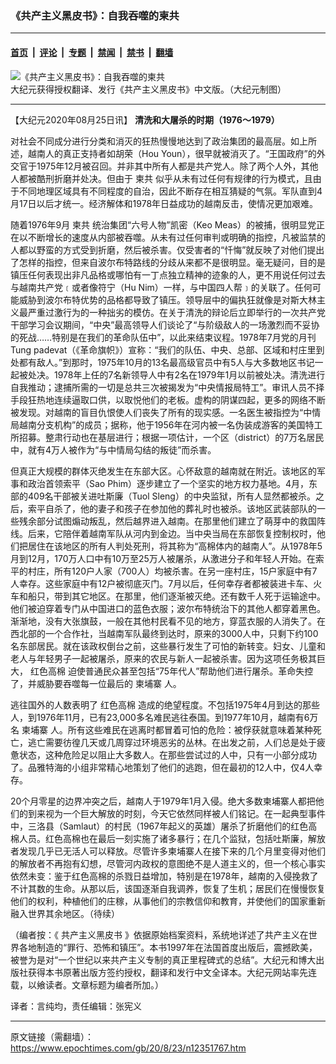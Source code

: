 ### 《共产主义黑皮书》：自我吞噬的柬共

---

#### [首页](../../../..?n12351767) &nbsp;|&nbsp; [评论](../../../../../epoch-comment?n12351767) &nbsp;|&nbsp; [专题](../../../../../epoch-special?n12351767) &nbsp;|&nbsp; [禁闻](../../../../../epoch-news?n12351767) &nbsp;|&nbsp; [禁书](../../../../../books?n12351767) &nbsp;|&nbsp; [翻墙](https://github.com/gfw-breaker/nogfw/blob/master/README.md?n12351767)


<div><img alt="《共产主义黑皮书》：自我吞噬的柬共" class="attachment-djy_600_400 size-djy_600_400 wp-post-image" src="https://i.epochtimes.com/assets/uploads/2017/12/dcbb5ad1ea37934a168afd29d68d142e-600x400.jpg"/>
<div class="caption">
 大纪元获得授权翻译、发行《共产主义黑皮书》中文版。（大纪元制图）
</div></div><hr/><div class="post_content" id="artbody" itemprop="articleBody">
 <!-- article content begin -->
 <p>
  【大纪元2020年08月25日讯】
  <strong>
   清洗和大屠杀的时期（1976～1979）
  </strong>
 </p>
 <p>
  对社会不同成分进行分类和消灭的狂热慢慢地达到了政治集团的最高层。如上所述，越南人的真正支持者如胡荣（Hou Youn），很早就被消灭了。“王国政府”的外交官于1975年12月被召回。并非其中所有人都是共产党人。除了两个人外，其他人都被酷刑折磨并处决。但由于
  <ok href="https://www.epochtimes.com/gb/tag/%E6%9F%AC%E5%85%B1.html">
   柬共
  </ok>
  似乎从未有过任何有规律的行为模式，且由于不同地理区域具有不同程度的自治，因此不断存在相互猜疑的气氛。军队直到4月17日以后才统一。经济解体和1978年日益成功的越南反击，使情况更加艰难。
 </p>
 <p>
  随着1976年9月
  <ok href="https://www.epochtimes.com/gb/tag/%E6%9F%AC%E5%85%B1.html">
   柬共
  </ok>
  统治集团“六号人物”凯密（Keo Meas）的被捕，很明显党正在以不断增长的速度从内部被吞噬。从未有过任何审判或明确的指控，凡被监禁的人都以野蛮的方式受到折磨，然后被杀害。仅受害者的“忏悔”就反映了对他们提出了怎样的指控，但来自波尔布特路线的分歧从来都不是很明显。毫无疑问，目的是镇压任何表现出非凡品格或哪怕有一丁点独立精神的迹象的人，更不用说任何过去与越南共产党﹝或者像符宁（Hu Nim）一样，与中国四人帮﹞的关联了。任何可能威胁到波尔布特优势的品格都导致了镇压。领导层中的偏执狂就像是对斯大林主义最严重过激行为的一种拙劣的模仿。在关于清洗的辩论后立即举行的一次共产党干部学习会议期间，“中央”最高领导人们谈论了“与阶级敌人的一场激烈而不妥协的死战……特别是在我们的革命队伍中”，以此来结束议程。1978年7月党的月刊Tung padevat（《革命旗帜》）宣称：“我们的队伍、中央、总部、区域和村庄里到处都有敌人。”到那时，1975年10月的13名最高级官员中有5人与大多数地区书记一起被处决。1978年上任的7名新领导人中有2名在1979年1月以前被处决。清洗进行自我推动；逮捕所需的一切是总共三次被揭发为“中央情报局特工”。审讯人员不择手段狂热地连续逼取口供，以取悦他们的老板。虚构的阴谋四起，更多的网络不断被发现。对越南的盲目仇恨使人们丧失了所有的现实感。一名医生被指控为“中情局越南分支机构”的成员；据称，他于1956年在河内被一名伪装成游客的美国特工所招募。整肃行动也在基层进行；根据一项估计，一个区（district）的7万名居民中，就有4万人被作为“与中情局勾结的叛徒”而杀害。
 </p>
 <p>
  但真正大规模的群体灭绝发生在东部大区。心怀敌意的越南就在附近。该地区的军事和政治首领索平（Sao Phim）逐步建立了一个坚实的地方权力基地。4月，东部的409名干部被关进吐斯廉（Tuol Sleng）的中央监狱，所有人显然都被杀。之后，索平自杀了，他的妻子和孩子在参加他的葬礼时也被杀。该地区武装部队的一些残余部分试图煽动叛乱，然后越界进入越南。在那里他们建立了萌芽中的救国阵线。后来，它陪伴着越南军队从河内到金边。当中央当局在东部恢复控制权时，他们把居住在该地区的所有人判处死刑，将其称为“高棉体内的越南人”。从1978年5月到12月，170万人口中有10万至25万人被屠杀，从激进分子和年轻人开始。在索平的村庄，所有120户人家（700人）均被杀害。在另一座村庄，15户家庭中有7人幸存。这些家庭中有12户被彻底灭门。7月以后，任何幸存者都被装进卡车、火车和船只，带到其它地区。在那里，他们逐渐被灭绝。还有数千人死于运输途中。他们被迫穿着专门从中国进口的蓝色衣服；波尔布特统治下的其他人都穿着黑色。渐渐地，没有大张旗鼓，一般在其他村民看不见的地方，穿蓝衣服的人消失了。在西北部的一个合作社，当越南军队最终到达时，原来的3000人中，只剩下约100名东部居民。就在该政权倒台之前，这些暴行发生了可怕的新转变。妇女、儿童和老人与年轻男子一起被屠杀，原来的农民与新人一起被杀害。因为这项任务极其巨大，
  <ok href="https://www.epochtimes.com/gb/tag/%E7%BA%A2%E8%89%B2%E9%AB%98%E6%A3%89.html">
   红色高棉
  </ok>
  迫使普通民众甚至包括“75年代人”帮助他们进行屠杀。革命失控了，并威胁要吞噬每一位最后的
  <ok href="https://www.epochtimes.com/gb/tag/%E6%9F%AC%E5%9F%94%E5%AF%A8.html">
   柬埔寨
  </ok>
  人。
 </p>
 <p>
  逃往国外的人数表明了
  <ok href="https://www.epochtimes.com/gb/tag/%E7%BA%A2%E8%89%B2%E9%AB%98%E6%A3%89.html">
   红色高棉
  </ok>
  造成的绝望程度。不包括1975年4月到达的那些人，到1976年11月，已有23,000多名难民逃往泰国。到1977年10月，越南有6万名
  <ok href="https://www.epochtimes.com/gb/tag/%E6%9F%AC%E5%9F%94%E5%AF%A8.html">
   柬埔寨
  </ok>
  人。所有这些难民在逃离时都冒着可怕的危险：被俘获就意味着某种死亡，逃亡需要彷徨几天或几周穿过环境恶劣的丛林。在出发之前，人们总是处于疲惫状态，这种危险足以阻止大多数人。在那些尝试过的人中，只有一小部分成功了。品雅特海的小组非常精心地策划了他们的逃跑，但在最初的12人中，仅4人幸存。
 </p>
 <p>
  20个月零星的边界冲突之后，越南人于1979年1月入侵。绝大多数柬埔寨人都把他们的到来视为一个巨大解放的时刻，今天它依然同样被人们铭记。在一起典型事件中，三洛县（Samlaut）的村民（1967年起义的英雄）屠杀了折磨他们的红色高棉人员。红色高棉也在最后一刻实施了诸多暴行；在几个监狱，包括吐斯廉，解放者发现几乎已无活人可以释放。尽管许多柬埔寨人在接下来的几个月里变得对他们的解放者不再抱有幻想，尽管河内政权的意图绝不是人道主义的，但一个核心事实依然未变：鉴于红色高棉的杀戮日益增加，特别是在1978年，越南的入侵挽救了不计其数的生命。从那以后，该国逐渐自我调养，恢复了生机；居民们在慢慢恢复他们的权利，种植他们的庄稼，从事他们的宗教信仰和教育，并使他们的国家重新融入世界其余地区。（待续）
 </p>
 <p>
  （编者按：《
  <ok href="https://www.epochtimes.com/gb/tag/%E5%85%B1%E4%BA%A7%E4%B8%BB%E4%B9%89%E9%BB%91%E7%9A%AE%E4%B9%A6.html">
   共产主义黑皮书
  </ok>
  》依据原始档案资料，系统地详述了共产主义在世界各地制造的“罪行、恐怖和镇压”。本书1997年在法国首度出版后，震撼欧美，被誉为是对“一个世纪以来共产主义专制的真正里程碑式的总结”。大纪元和博大出版社获得本书原著出版方签约授权，翻译和发行中文全译本。大纪元网站率先连载，以飨读者。文章标题为编者所加。）
 </p>
 <p>
  译者：言纯均，责任编辑：张宪义
 </p>
 <!-- article content end -->
 <div id="below_article_ad">
 </div>
</div>


---

原文链接（需翻墙）：https://www.epochtimes.com/gb/20/8/23/n12351767.htm